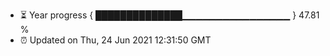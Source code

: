 - ⏳ Year progress { ██████████████▁▁▁▁▁▁▁▁▁▁▁▁▁▁▁▁ } 47.81 %
- ⏰ Updated on Thu, 24 Jun 2021 12:31:50 GMT

